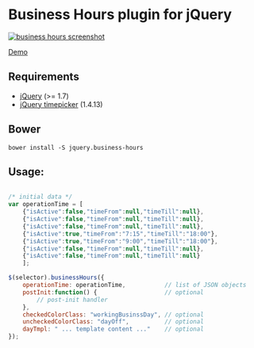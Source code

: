 # Business Hours plugin for jQuery

[<img src="http://gendelf.github.io/jquery.businessHours/img/screen2.png" alt="business hours screenshot" />](http://gendelf.github.io/jquery.businessHours/)

[Demo](http://gendelf.github.io/jquery.businessHours/)

## Requirements

* [jQuery](http://jquery.com/) (>= 1.7)
* [jQuery timepicker](https://github.com/jonthornton/jquery-timepicker) (1.4.13)

## Bower

```
bower install -S jquery.business-hours
```

## Usage:

```JavaScript

/* initial data */
var operationTime = [
    {"isActive":false,"timeFrom":null,"timeTill":null},
    {"isActive":false,"timeFrom":null,"timeTill":null},
    {"isActive":false,"timeFrom":null,"timeTill":null},
    {"isActive":true,"timeFrom":"7:15","timeTill":"18:00"},
    {"isActive":true,"timeFrom":"9:00","timeTill":"18:00"},
    {"isActive":false,"timeFrom":null,"timeTill":null},
    {"isActive":false,"timeFrom":null,"timeTill":null}
    ];

$(selector).businessHours({
    operationTime: operationTime,           // list of JSON objects
    postInit:function() {                   // optional
        // post-init handler
    },
    checkedColorClass: "workingBusinssDay", // optional
    uncheckedColorClass: "dayOff",          // optional
    dayTmpl: " ... template content ..."    // optional
});
```
